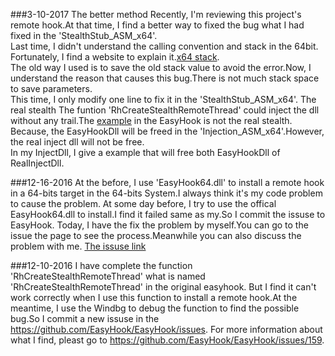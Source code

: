 ###3-10-2017
The better method
Recently, I'm reviewing this project's remote hook.At that time, I find a better way to fixed the bug what I had fixed in the 'StealthStub_ASM_x64'.	
Last time, I didn't understand the calling convention and stack in the 64bit. Fortunately, I find a website to explain it.<a href="http://www.ntcore.com/Files/vista_x64.htm">x64 stack</a>.	
The old way I used is to save the old stack value to avoid the error.Now, I understand the reason that causes this bug.There is not much stack space to save parameters.	
This time, I only modify one line to fix it in the 'StealthStub_ASM_x64'.
The real stealth
The funtion 'RhCreateStealthRemoteThread' could inject the dll without any trail.The <a href="http://easyhook.github.io/tutorials/nativeremotehook.html">example</a> in the EasyHook is not the real stealth.	
Because, the EasyHookDll will be freed in the 'Injection_ASM_x64'.However, the real inject dll will not be free.	
In my InjectDll, I give a example that will free both EasyHookDll of RealInjectDll.	

###12-16-2016
At the before, I use 'EasyHook64.dll' to install a remote hook in a 64-bits target in the 64-bits System.I always think it's my code problem to cause the problem.
At some day before, I try to use the offical EasyHook64.dll to install.I find it failed same as my.So I commit the issuse to EasyHook.
Today, I have the fix the problem by myself.You can go to the issue the page to see the process.Meanwhile you can also discuss the problem with me.
<a href="https://github.com/EasyHook/EasyHook/issues/159">The issuse link</a>


###12-10-2016
I have complete the function 'RhCreateStealthRemoteThread' what is named 'RhCreateStealthRemoteThread' in the original easyhook.
But I find it can't work correctly when I use this function to install a remote hook.At the meantime, I use the Windbg to debug the function to 
find the possible bug.So I commit a new issuse in the https://github.com/EasyHook/EasyHook/issues. For more information about what I find, pleast
go to https://github.com/EasyHook/EasyHook/issues/159.